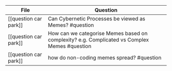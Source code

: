 <!-- QueryToSerialize: TABLE L.text as "Question" FROM "source/content" FLATTEN file.lists as L WHERE contains(L.tags, "#question") -->
<!-- SerializedQuery: TABLE L.text as "Question" FROM "source/content" FLATTEN file.lists as L WHERE contains(L.tags, "#question") -->

| File                                                       | Question                                                                                     |
| ---------------------------------------------------------- | -------------------------------------------------------------------------------------------- |
| [[question car park]] | Can Cybernetic Processes be viewed as Memes? #question                                       |
| [[question car park]] | How can we categorise Memes based on complexity? e.g. Complicated vs Complex Memes #question |
| [[question car park]] | how do non-coding memes spread? #question                                                    |
<!-- SerializedQuery END -->



